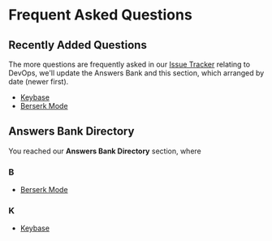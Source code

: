 # Frequent Asked Questions

## Recently Added Questions

The more questions are frequently asked in our [Issue Tracker] relating to DevOps, we'll update the Answers Bank and this section, which arranged by date (newer first).

* [Keybase]
* [Berserk Mode]

## Answers Bank Directory

You reached our **Answers Bank Directory** section, where

### B

* [Berserk Mode]

### K

* [Keybase]

<!-- -->
[Berserk Mode]: berserk-mode
[Keybase]: keybase
[Issue Tracker]: https://gitlab.com/MadeByThePinsTeam-DevLab/official-handbook/issues
